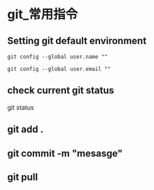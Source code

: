 # git_常用指令

## Setting git default environment
```
git config --global user.name ""
```
```
git config --global user.email ""
```
## check current git status
git status
## git add .

## git commit -m "mesasge"

## git pull
